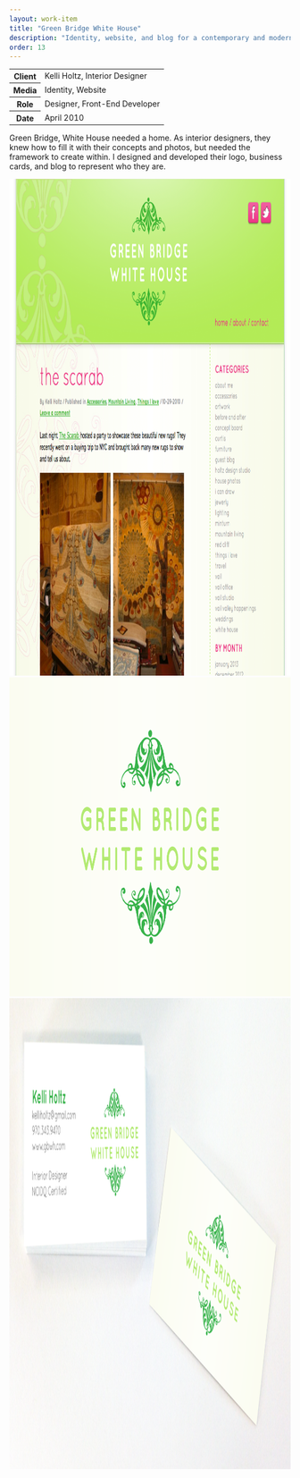 ```yaml
---
layout: work-item
title: "Green Bridge White House"
description: "Identity, website, and blog for a contemporary and modern interior design company located in Denver, CO."
order: 13
---
```


<section class="grid grid-cols-12 gap-10 text-xl pb-20">
	<div class="col-span-12 md:order-last md:col-span-5 lg:col-span-4 lg:col-start-9">
		<aside class="text-black p-8 rounded bg-magenta-200">
			<table>
				<tbody>
					<tr>
						<th class="font-bold pr-6 text-right align-top">Client</th>
						<td>Kelli Holtz, Interior Designer</td>
					</tr>
					<tr>
						<th class="font-bold pr-6 text-right align-top">Media</th>
						<td>Identity, Website</td>
					</tr>
					<tr>
						<th class="font-bold pr-6 text-right align-top">Role</th>
						<td>Designer, Front-End Developer</td>
					</tr>
					<tr>
						<th class="font-bold pr-6 text-right align-top">Date</th>
						<td>April 2010</td>
					</tr>
				</tbody>
			</table>
		</aside>
	</div>
	<div class="col-span-12 md:col-span-7">
		<p>Green Bridge, White House needed a home. As interior designers, they knew how to fill it with their concepts and photos, but needed the framework to create within. I designed and developed their logo, business cards, and blog to represent who they are.</p>
	</div>
</section>

<section class="grid grid-cols-2 gap-10 pt-20">
	<img loading="lazy" class="rounded shadow-xl col-span-2" src="/images/projects/gbwh-1.png" alt="Green Bridge White House Screenshot" height="889" width="1070">
	<img loading="lazy" class="rounded shadow-xl" src="/images/projects/gbwh-2.png" alt="Green Bridge White House Business Cards" height="571" width="1000">
	<img loading="lazy" class="rounded shadow-xl" src="/images/projects/gbwh-3.png" alt="Green Bridge White House Business Cards" height="843" width="1500">
</section>
